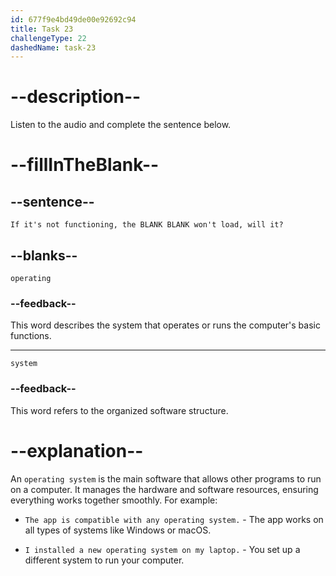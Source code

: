 ```yaml
---
id: 677f9e4bd49de00e92692c94
title: Task 23
challengeType: 22
dashedName: task-23
---
```


<!-- (audio) Sarah: If it's not functioning, the operating system won't load, will it? -->

# --description--

Listen to the audio and complete the sentence below.

# --fillInTheBlank--

## --sentence--

`If it's not functioning, the BLANK BLANK won't load, will it?`

## --blanks--

`operating`

### --feedback--

This word describes the system that operates or runs the computer's basic functions.

---

`system`

### --feedback--

This word refers to the organized software structure.

# --explanation--

An `operating system` is the main software that allows other programs to run on a computer. It manages the hardware and software resources, ensuring everything works together smoothly. For example:

- `The app is compatible with any operating system.` - The app works on all types of systems like Windows or macOS.

- `I installed a new operating system on my laptop.` - You set up a different system to run your computer.
